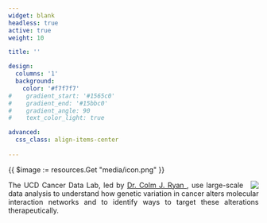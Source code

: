 ```yaml
---
widget: blank 
headless: true 
active: true
weight: 10

title: ''

design:
  columns: '1'
  background:
    color: '#f7f7f7'
#    gradient_start: '#1565c0'
#    gradient_end: '#15bbc0'
#    gradient_angle: 90
#    text_color_light: true

advanced:
  css_class: align-items-center
  
---
```


{{ $image := resources.Get "media/icon.png" }}

<div>
  <img src="{{ $image.RelPermalink }}" style="margin: 0 0 0 15px; float: right;" width="{{ $image.Width }}" height="{{ $image.Height }}">
  <p style="text-align: justify;">The UCD Cancer Data Lab, led by <a href="https://cancerdata.ucd.ie/author/colmjryan/"> Dr. Colm J. Ryan </a>, use large-scale data analysis to understand how genetic variation in cancer alters molecular interaction networks and to identify ways to target these alterations therapeutically.</p>
</div>


